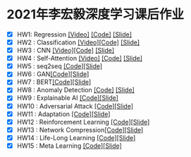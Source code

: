 # 2021年李宏毅深度学习课后作业

  - [x] HW1: Regression [[Video]](https://youtu.be/cFIImk_yBTg) [[Code]](https://github.com/huaiyuechusan/Hongyi_Lee_dl_homeworks/tree/master/HW1_Regression/HW1_Regression.ipynb) [[Slide]](https://github.com/huaiyuechusan/Hongyi_Lee_dl_homeworks/tree/master/HW1_Regression/HW1_Regression.pdf)
  - [x] HW2 : Classification [[Video]](https://youtu.be/FxuPF4vjga4)[[Code]](https://github.com/huaiyuechusan/Hongyi_Lee_dl_homeworks/tree/master/HW2_Classification/HW2_Classification.ipynb) [[Slide]](https://github.com/huaiyuechusan/Hongyi_Lee_dl_homeworks/tree/master/HW2_Classification/HW2_Classification.pdf)
  - [x] HW3 : CNN [[Video]](https://youtu.be/GXLwjQ_O50g)[[Code]](https://github.com/huaiyuechusan/Hongyi_Lee_dl_homeworks/tree/master/HW3_CNN/HW3_CNN.ipynb) [[Slide]](https://github.com/huaiyuechusan/Hongyi_Lee_dl_homeworks/tree/master/Homework/HW3_CNN/HW3_CNN.pdf)
  - [x] HW4 : Self-Attention [[Video]](https://youtu.be/-KbD40w9-Io) [[Code]](https://github.com/huaiyuechusan/Hongyi_Lee_dl_homeworks/tree/master/HW4_Self-Attention/HW4_Self-Attention.ipynb) [[Slide]](https://github.com/huaiyuechusan/Hongyi_Lee_dl_homeworks/tree/master/HW4_Self-Attention/HW4_Self-Attention.pdf)
  - [x] HW5 : seq2seq [[Code]](https://github.com/qiwang067/easy_ml_book/blob/tree/master/Homework/HW5_seq2seq/HW05_seq2seq.ipynb)[[Slide]](https://github.com/huaiyuechusan/Hongyi_Lee_dl_homeworks/tree/master/HW5_seq2seq/HW05.pdf)
  - [x] HW6 : GAN[[Code]](https://github.com/huaiyuechusan/Hongyi_Lee_dl_homeworks/tree/master/HW6_GAN/HW06_GAN.ipynb)[[Slide]](https://github.com/huaiyuechusan/Hongyi_Lee_dl_homeworks/tree/master/HW6_GAN/HW06.pdf)
  - [x] HW7 : BERT[[Code]](https://github.com/huaiyuechusan/Hongyi_Lee_dl_homeworks/tree/master/HW7_Bert/HW07-Bert.ipynb)[[Slide]](https://github.com/huaiyuechusan/Hongyi_Lee_dl_homeworks/tree/master/HW7_Bert/HW07.pdf)
  - [x] HW8 : Anomaly Detection [[Code]](https://github.com/huaiyuechusan/Hongyi_Lee_dl_homeworks/tree/master/HW8_AbnormalDetect/HW08_AbnormalDetect.ipynb) [[Slide]](https://github.com/huaiyuechusan/Hongyi_Lee_dl_homeworks/tree/master/HW8_AbnormalDetect/HW08.pdf)
  - [x] HW9 : Explainable AI [[Code]](https://github.com/huaiyuechusan/Hongyi_Lee_dl_homeworks/tree/master/HW9_ExplainableAI/HW09-ExplainableAI.ipynb)[[Slide]](https://github.com/huaiyuechusan/Hongyi_Lee_dl_homeworks/tree/master/HW9_ExplainableAI/HW09.pdf)
  - [x] HW10 : Adversarial Attack [[Code]](https://github.com/huaiyuechusan/Hongyi_Lee_dl_homeworks/tree/master/HW10_AdversarialAttack/HW10-AdversarialAttack.ipynb)[[Slide]](https://github.com/huaiyuechusan/Hongyi_Lee_dl_homeworks/tree/master/HW10_AdversarialAttack/HW10.pdf)
  - [x] HW11 : Adaptation [[Code]](https://github.com/huaiyuechusan/Hongyi_Lee_dl_homeworks/tree/master/HW11_Adaptation/HW11-Adaptation.ipynb)[[Slide]](https://github.com/huaiyuechusan/Hongyi_Lee_dl_homeworks/tree/master/HW11_Adaptation/HW11-Adaptation.pdf)
  - [x] HW12 : Reinforcement Learning [[Code]](https://github.com/huaiyuechusan/Hongyi_Lee_dl_homeworks/tree/master/HW12_RL/HW12-RL.ipynb)[[Slide]](https://github.com/huaiyuechusan/Hongyi_Lee_dl_homeworks/tree/master/HW12_RL/HW12-RL.pdf)
  - [x] HW13 : Network Compression[[Code]](https://github.com/huaiyuechusan/Hongyi_Lee_dl_homeworks/tree/master/HW13_NetworkCompress/HW13-networkCompress.ipynb)[[Slide]](https://github.com/huaiyuechusan/Hongyi_Lee_dl_homeworks/tree/master/HW13_NetworkCompress/HW13.pdf)
  - [x] HW14 : Life-Long Learning [[Code]](https://github.com/huaiyuechusan/Hongyi_Lee_dl_homeworks/tree/master/HW14_LifeLongML/HW14-LifeLongMachineLearning.ipynb)[[Slide]](https://github.com/huaiyuechusan/Hongyi_Lee_dl_homeworks/tree/master/HW14_LifeLongML/HW14.pdf)
  - [x] HW15 : Meta Learning [[Code]](https://github.com/huaiyuechusan/Hongyi_Lee_dl_homeworks/tree/master/HW15_MetaLearning/HW15-MetaLearning.ipynb)[[Slide]](https://github.com/huaiyuechusan/Hongyi_Lee_dl_homeworks/tree/master/HW15_MetaLearning/HW15.pdf)
